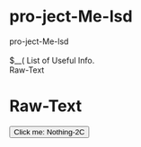 # pro-ject-Me-lsd
pro-ject-Me-lsd <BR>
<BR>
$__( List of Useful Info.
<BR>
Raw-Text

<!DOCTYPE html>
<html>
  <body>

<h1>Raw-Text</h1>

<button type="button"
onclick="document.getElementById('demo').innerHTML = Date()">
Click me: Nothing-2C</button>

<p id="demo"></p>

  </body>
</html> 
